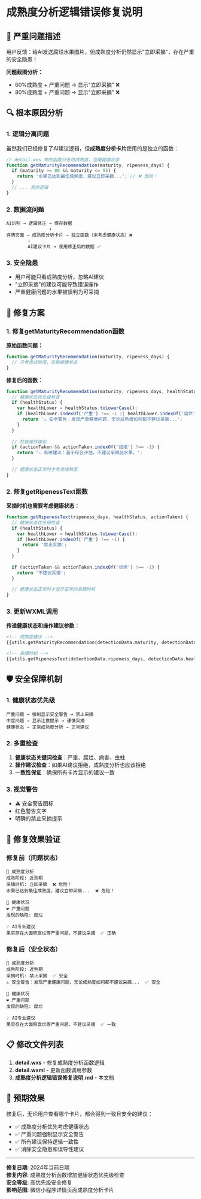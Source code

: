 # 成熟度分析逻辑错误修复说明

## 🚨 严重问题描述

用户反馈：给AI发送腐烂水果图片，但成熟度分析仍然显示"立即采摘"，存在严重的安全隐患！

**问题截图分析：**
- 60%成熟度 + 严重问题 → 显示"立即采摘" ❌
- 80%成熟度 + 严重问题 → 显示"立即采摘" ❌

## 🔍 根本原因分析

### 1. 逻辑分离问题

虽然我们已经修复了AI建议逻辑，但**成熟度分析卡片**使用的是独立的函数：

```javascript
// detail.wxs 中的函数只考虑成熟度，忽略健康状态
function getMaturityRecommendation(maturity, ripeness_days) {
  if (maturity >= 80 && maturity <= 95) {
    return '水果已达到最佳成熟度，建议立即采摘...'; // ❌ 危险！
  }
  // ... 其他逻辑
}
```

### 2. 数据流问题

```
AI识别 → 逻辑修正 → 保存数据
                ↓
详情页面 → 成熟度分析卡片 → 独立函数（未考虑健康状态）❌
        ↓
        AI建议卡片 → 使用修正后的数据 ✅
```

### 3. 安全隐患

- 用户可能只看成熟度分析，忽略AI建议
- "立即采摘"的建议可能导致错误操作
- 严重健康问题的水果被误判为可采摘

## 🔧 修复方案

### 1. 修复getMaturityRecommendation函数

**原始函数问题：**
```javascript
function getMaturityRecommendation(maturity, ripeness_days) {
  // 只考虑成熟度，忽略健康状态
}
```

**修复后的函数：**
```javascript
function getMaturityRecommendation(maturity, ripeness_days, healthStatus, actionTaken) {
  // 健康状态优先级检查
  if (healthStatus) {
    var healthLower = healthStatus.toLowerCase();
    if (healthLower.indexOf('严重') !== -1 || healthLower.indexOf('腐烂') !== -1) {
      return '⚠️ 安全警告：发现严重健康问题，无论成熟度如何都不建议采摘...';
    }
  }
  
  // 检查操作建议
  if (actionTaken && actionTaken.indexOf('拒绝') !== -1) {
    return '⚠️ 系统建议：基于综合评估，不建议采摘此水果。';
  }
  
  // 健康状态正常时才考虑成熟度
}
```

### 2. 修复getRipenessText函数

**采摘时机也需要考虑健康状态：**
```javascript
function getRipenessText(ripeness_days, healthStatus, actionTaken) {
  // 健康状态优先级检查
  if (healthStatus) {
    var healthLower = healthStatus.toLowerCase();
    if (healthLower.indexOf('严重') !== -1) {
      return '禁止采摘';
    }
  }
  
  if (actionTaken && actionTaken.indexOf('拒绝') !== -1) {
    return '不建议采摘';
  }
  
  // 健康状态正常时才显示正常的采摘时机
}
```

### 3. 更新WXML调用

**传递健康状态和操作建议参数：**
```xml
<!-- 成熟度建议 -->
{{utils.getMaturityRecommendation(detectionData.maturity, detectionData.ripeness_days, detectionData.healthStatus, detectionData.actionTaken)}}

<!-- 采摘时机 -->
{{utils.getRipenessText(detectionData.ripeness_days, detectionData.healthStatus, detectionData.actionTaken)}}
```

## 🛡️ 安全保障机制

### 1. 健康状态优先级

```
严重问题 → 强制显示安全警告 → 禁止采摘
中度问题 → 显示注意提示 → 谨慎采摘
健康状态 → 正常成熟度分析 → 正常建议
```

### 2. 多重检查

1. **健康状态关键词检查**：严重、腐烂、病害、虫蛀
2. **操作建议检查**：如果AI建议拒绝，成熟度分析也应该拒绝
3. **一致性保证**：确保所有卡片显示的建议一致

### 3. 视觉警告

- ⚠️ 安全警告图标
- 红色警告文字
- 明确的禁止采摘提示

## 🧪 修复效果验证

### 修复前（问题状态）
```
🌱 成熟度分析
成熟阶段: 近熟期
采摘时机: 立即采摘  ❌ 危险！
水果已达到最佳成熟度，建议立即采摘...  ❌ 危险！

🏥 健康状况
❤️ 严重问题
发现的缺陷: 腐烂

💡 AI专业建议
果实存在大面积腐烂等严重问题，不建议采摘  ✅ 正确
```

### 修复后（安全状态）
```
🌱 成熟度分析
成熟阶段: 近熟期
采摘时机: 禁止采摘  ✅ 安全
⚠️ 安全警告：发现严重健康问题，无论成熟度如何都不建议采摘...  ✅ 安全

🏥 健康状况
❤️ 严重问题
发现的缺陷: 腐烂

💡 AI专业建议
果实存在大面积腐烂等严重问题，不建议采摘  ✅ 一致
```

## 📋 修改文件列表

1. **detail.wxs** - 修复成熟度分析函数逻辑
2. **detail.wxml** - 更新函数调用参数
3. **成熟度分析逻辑错误修复说明.md** - 本文档

## 🎯 预期效果

修复后，无论用户查看哪个卡片，都会得到一致且安全的建议：

- ✅ 成熟度分析优先考虑健康状态
- ✅ 严重问题强制显示安全警告
- ✅ 所有建议保持逻辑一致性
- ✅ 消除安全隐患和误导性建议

---

**修复日期**: 2024年当前日期  
**修复内容**: 成熟度分析函数增加健康状态优先级检查  
**安全等级**: 高优先级安全修复  
**影响范围**: 微信小程序详情页面成熟度分析卡片 